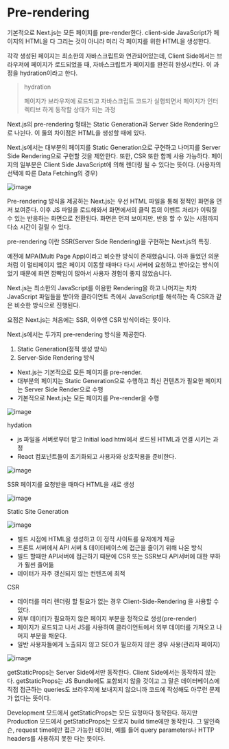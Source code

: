 # Pre-rendering

기본적으로 Next.js는 모든 페이지를 pre-render한다.
client-side JavaScript가 페이지의 HTML을 다 그리는 것이 아니라 미리 각 페이지를 위한 HTML을 생성한다.

각각 생성된 페이지는 최소한의 자바스크립트와 연관되어있는데, Client Side에서는 브라우저에 페이지가 로드되었을 때, 자바스크립트가 페이지를 완전히 완성시킨다. 이 과정을 hydration이라고 한다.

> hydration
>
> 페이지가 브라우저에 로드되고 자바스크립트 코드가 실행되면서 페이지가 인터렉티브 하게 동작할 상태가 되는 과정

Next.js의 pre-rendering 형태는 Static Generation과 Server Side Rendering으로 나뉜다. 이 둘의 차이점은 HTML을 생성할 때에 있다.

Next.js에서는 대부분의 페이지를 Static Generation으로 구현하고 나머지를 Server Side Rendering으로 구현할 것을 제안한다. 또한, CSR 또한 함께 사용 가능하다. 페이지의 일부분은 Client Side JavaScript에 의해 렌더링 될 수 있다는 뜻이다. (사용자의 선택에 따른 Data Fetching의 경우)

![image](https://user-images.githubusercontent.com/63354527/176658540-9afe2dfc-4db7-4952-8488-a0d601480756.png)

Pre-rendering 방식을 제공하는 Next.js는 우선 HTML 파일을 통해 정적인 화면을 먼저 보여준다. 이후 JS 파일을 로드해와서 화면에서의 클릭 등의 이벤트 처리가 이뤄질 수 있는 반응하는 화면으로 전환된다. 화면은 먼저 보이지만, 반응 할 수 있는 시점까지 다소 시간이 걸릴 수 있다.

pre-rendering 이란 SSR(Server Side Rendering)을 구현하는 Next.js의 특징.

예전에 MPA(Multi Page App)이라고 비슷한 방식이 존재했습니다. 아까 들었던 의문처럼 이 멀티페이지 앱은 페이지 이동할 때마다 다시 서버에 요청하고 받아오는 방식이었기 때문에 화면 깜빡임이 많아서 사용자 경험이 좋지 않았습니다.

Next.js는 최소한의 JavaScript를 이용한 Rendering을 하고 나머지는 차차 JavaScript 파일들을 받아와 클라이언트 측에서 JavaScript를 해석하는 즉 CSR과 같은 비슷한 방식으로 진행된다.

요점은 Next.js는 처음에는 SSR, 이후엔 CSR 방식이라는 뜻이다.

Next.js에서는 두가지 pre-rendering 방식을 제공한다.

1. Static Generation(정적 생성 방식)
2. Server-Side Rendering 방식

- Next.js는 기본적으로 모든 페이지를 pre-render.
- 대부분의 페이지는 Static Generation으로 수행하고 최신 컨텐츠가 필요한 페이지는 Server Side Render으로 수행
- 기본적으로 Next.js는 모든 페이지를 Pre-render을 수행

![image](https://user-images.githubusercontent.com/63354527/176647877-68aeef19-420b-4d28-a12d-58ba73894c2c.png)

hydation

- js 파일을 서버로부터 받고 Initial load html에서 로드된 HTML과 연결 시키는 과정
- React 컴포넌트들이 초기화되고 사용자와 상호작용을 준비한다.

![image](https://user-images.githubusercontent.com/63354527/176648267-d0844909-4bde-4867-aa2a-790f4d7e9c0a.png)

SSR
페이지를 요청받을 때마다 HTML을 새로 생성

![image](https://user-images.githubusercontent.com/63354527/176652643-b950e796-6235-4e8a-a930-d96c84598fca.png)

Static Site Generation

![image](https://user-images.githubusercontent.com/63354527/176653267-d90ae3ab-c255-4c10-a442-f4de7d514170.png)

- 빌드 시점에 HTML을 생성하고 이 정적 사이트를 유저에게 제공
- 프론트 서버에서 API 서버 & 데이터베이스에 접근을 줄이기 위해 나온 방식
- 빌드 할때만 API서버에 접근하기 때문에 CSR 또는 SSR보다 API서버에 대한 부하가 훨씬 줄어듦
- 데이터가 자주 갱신되지 않는 컨텐츠에 최적

CSR

- 데이터를 미리 렌더링 할 필요가 없는 경우 Client-Side-Rendering 을 사용할 수 있다.
- 외부 데이터가 필요하지 않은 페이지 부분을 정적으로 생성(pre-render)
- 페이지가 로드되고 나서 JS를 사용하여 클라이언트에서 외부 데이터를 가져오고 나머지 부분을 채운다.
- 일반 사용자들에게 노출되지 않고 SEO가 필요하지 않은 경우 사용(관리자 페이지)

![image](https://user-images.githubusercontent.com/63354527/176653993-a5f2cd9c-8e6e-4340-9b6c-87bd86739f2e.png)

getStaticProps는 Server Side에서만 동작한다. Client Side에서는 동작하지 않는다. getStaticProps는 JS Bundle에도 포함되지 않을 것이고 그 말은 데이터베이스에 직접 접근하는 queries도 브라우저에 보내지지 않으니까 코드에 작성해도 아무런 문제가 없다는 뜻이다.

Development 모드에서 getStaticProps는 모든 요청마다 동작한다. 하지만 Production 모드에서 getStaticProps는 오로지 build time에만 동작한다. 그 말인즉슨, request time에만 접근 가능한 데이터, 예를 들어 query parameters나 HTTP headers를 사용하지 못한 다는 뜻이다.
